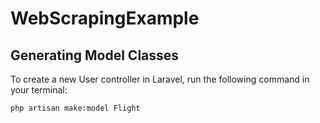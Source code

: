 # WebScrapingExample
## Generating Model Classes

To create a new User controller in Laravel, run the following command in your terminal:

```bash
php artisan make:model Flight
```
